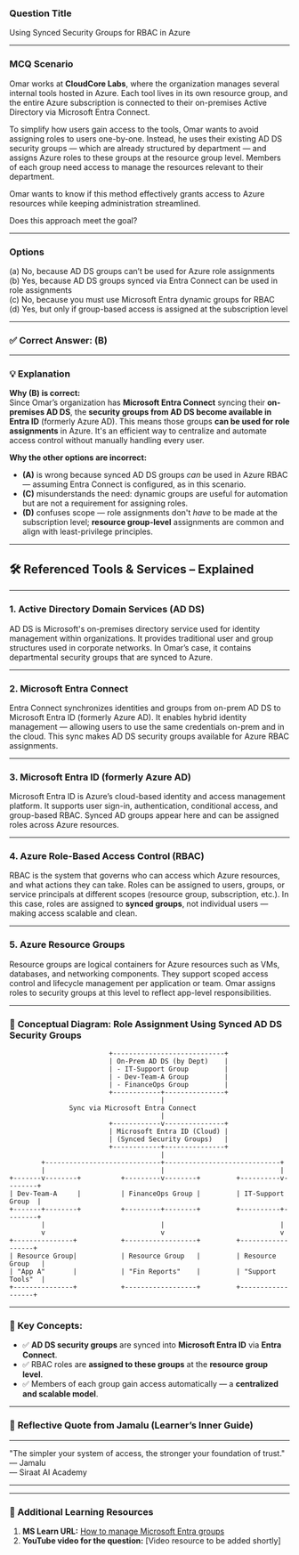 ### **Question Title**  
Using Synced Security Groups for RBAC in Azure

---

### **MCQ Scenario**  
Omar works at **CloudCore Labs**, where the organization manages several internal tools hosted in Azure. Each tool lives in its own resource group, and the entire Azure subscription is connected to their on-premises Active Directory via Microsoft Entra Connect.

To simplify how users gain access to the tools, Omar wants to avoid assigning roles to users one-by-one. Instead, he uses their existing AD DS security groups — which are already structured by department — and assigns Azure roles to these groups at the resource group level. Members of each group need access to manage the resources relevant to their department.

Omar wants to know if this method effectively grants access to Azure resources while keeping administration streamlined.

Does this approach meet the goal?

---

### **Options**  
(a) No, because AD DS groups can’t be used for Azure role assignments  
(b) Yes, because AD DS groups synced via Entra Connect can be used in role assignments  
(c) No, because you must use Microsoft Entra dynamic groups for RBAC  
(d) Yes, but only if group-based access is assigned at the subscription level  

---

### ✅ **Correct Answer:** (B)

---

### 💡 **Explanation**  
**Why (B) is correct:**  
Since Omar’s organization has **Microsoft Entra Connect** syncing their **on-premises AD DS**, the **security groups from AD DS become available in Entra ID** (formerly Azure AD). This means those groups **can be used for role assignments** in Azure. It's an efficient way to centralize and automate access control without manually handling every user.

**Why the other options are incorrect:**  
- **(A)** is wrong because synced AD DS groups *can* be used in Azure RBAC — assuming Entra Connect is configured, as in this scenario.  
- **(C)** misunderstands the need: dynamic groups are useful for automation but are not a requirement for assigning roles.  
- **(D)** confuses scope — role assignments don't *have* to be made at the subscription level; **resource group-level** assignments are common and align with least-privilege principles.


---

## 🛠️ **Referenced Tools & Services – Explained**

---

### 1. **Active Directory Domain Services (AD DS)**

AD DS is Microsoft's on-premises directory service used for identity management within organizations.
It provides traditional user and group structures used in corporate networks.
In Omar’s case, it contains departmental security groups that are synced to Azure.

---

### 2. **Microsoft Entra Connect**

Entra Connect synchronizes identities and groups from on-prem AD DS to Microsoft Entra ID (formerly Azure AD).
It enables hybrid identity management — allowing users to use the same credentials on-prem and in the cloud.
This sync makes AD DS security groups available for Azure RBAC assignments.

---

### 3. **Microsoft Entra ID (formerly Azure AD)**

Microsoft Entra ID is Azure’s cloud-based identity and access management platform.
It supports user sign-in, authentication, conditional access, and group-based RBAC.
Synced AD groups appear here and can be assigned roles across Azure resources.

---

### 4. **Azure Role-Based Access Control (RBAC)**

RBAC is the system that governs who can access which Azure resources, and what actions they can take.
Roles can be assigned to users, groups, or service principals at different scopes (resource group, subscription, etc.).
In this case, roles are assigned to **synced groups**, not individual users — making access scalable and clean.

---

### 5. **Azure Resource Groups**

Resource groups are logical containers for Azure resources such as VMs, databases, and networking components.
They support scoped access control and lifecycle management per application or team.
Omar assigns roles to security groups at this level to reflect app-level responsibilities.


---

### 🧩 **Conceptual Diagram: Role Assignment Using Synced AD DS Security Groups**

```plaintext
                         +----------------------------+
                         | On-Prem AD DS (by Dept)    |
                         | - IT-Support Group         |
                         | - Dev-Team-A Group         |
                         | - FinanceOps Group         |
                         +------------+---------------+
                                      |
               Sync via Microsoft Entra Connect
                                      |
                         +------------v---------------+
                         | Microsoft Entra ID (Cloud) |
                         | (Synced Security Groups)   |
                         +------------+---------------+
                                      |
        +-----------------------------+-----------------------------+
        |                             |                             |
+-------v--------+          +---------v--------+         +----------v--------+
| Dev-Team-A     |          | FinanceOps Group |         | IT-Support Group  |
+-------+--------+          +---------+--------+         +----------+--------+
        |                             |                             |
        v                             v                             v
+---------------+           +------------------+         +------------------+
| Resource Group|           | Resource Group   |         | Resource Group   |
| "App A"       |           | "Fin Reports"    |         | "Support Tools"  |
+---------------+           +------------------+         +------------------+
```

---

### 📝 Key Concepts:

* ✅ **AD DS security groups** are synced into **Microsoft Entra ID** via **Entra Connect**.
* ✅ RBAC roles are **assigned to these groups** at the **resource group level**.
* ✅ Members of each group gain access automatically — a **centralized and scalable model**.


---

### 💬 **Reflective Quote from Jamalu (Learner’s Inner Guide)**  
________________________________________  
"The simpler your system of access, the stronger your foundation of trust."  
— Jamalu  
— Siraat AI Academy  
________________________________________

---

### 🔗 Additional Learning Resources  
1. **MS Learn URL:** [How to manage Microsoft Entra groups](https://learn.microsoft.com/en-us/entra/fundamentals/how-to-manage-groups)  
2. **YouTube video for the question:** [Video resource to be added shortly]
